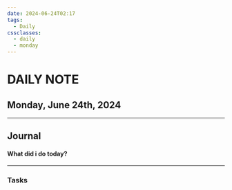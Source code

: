 ```yaml
---
date: 2024-06-24T02:17
tags:
  - Daily
cssclasses:
  - daily
  - monday
---
```


# DAILY NOTE
## Monday, June 24th, 2024
***
## Journal
#### What did i do today?

***
### Tasks

